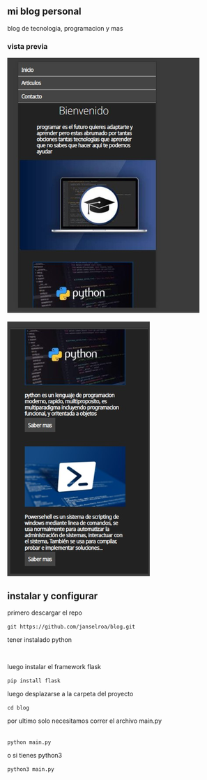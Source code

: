﻿<h2>mi blog personal</h2>
<p>blog de tecnologia, programacion y mas</p>
<h3>vista previa</h3>
<img src="previw1.jpg">
<br>
<br>
<img src="previw2.jpg">
<br>

<h2>instalar y configurar</h2>
<p>primero descargar el repo</p>
<code>git https://github.com/janselroa/blog.git</code>
<br>
<p>tener instalado python <a target="_blank" href="https://python.org"></a></p>
<br>
<p>luego instalar el framework flask</p>
<code>pip install flask</code>
<br>
<p>luego desplazarse a la carpeta del proyecto</p>
<code>cd blog</code>
<p>por ultimo solo necesitamos correr el archivo main.py</p>
<br>
<code>python main.py</code>
<p>o si tienes python3</p>
<code>python3 main.py</code>
<br>
